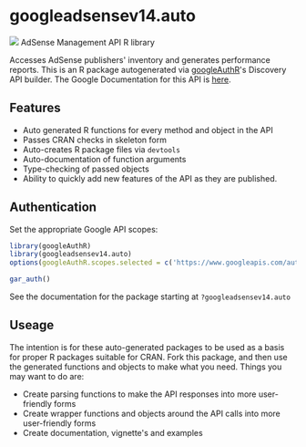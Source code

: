 # googleadsensev14.auto
![](https://www.google.com/images/icons/product/adsense-32.png)
AdSense Management API R library

Accesses AdSense publishers' inventory and generates performance reports.
This is an R package autogenerated via [googleAuthR](http://code.markedmondson.me/googleAuthR)'s Discovery API builder. 
The Google Documentation for this API is [here](https://developers.google.com/adsense/management/).

## Features 
 * Auto generated R functions for every method and object in the API
 * Passes CRAN checks in skeleton form
 * Auto-creates R package files via `devtools`
 * Auto-documentation of function arguments
 * Type-checking of passed objects
 * Ability to quickly add new features of the API as they are published.

## Authentication
Set the appropriate Google API scopes:

```r
library(googleAuthR)
library(googleadsensev14.auto)
options(googleAuthR.scopes.selected = c('https://www.googleapis.com/auth/adsense', 'https://www.googleapis.com/auth/adsense.readonly'))

gar_auth()
```
 See the documentation for the package starting at `?googleadsensev14.auto`
## Useage
The intention is for these auto-generated packages to be used as a basis for proper R packages suitable for CRAN.
Fork this package, and then use the generated functions and objects to make what you need.
Things you may want to do are:
* Create parsing functions to make the API responses into more user-friendly forms
* Create wrapper functions and objects around the API calls into more user-friendly forms
* Create documentation, vignette's and examples

